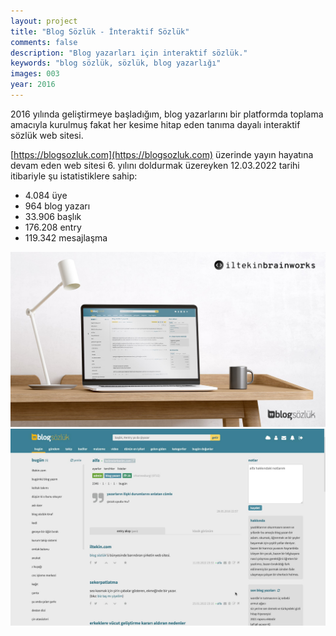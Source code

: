 ```yaml
---
layout: project
title: "Blog Sözlük - İnteraktif Sözlük"
comments: false
description: "Blog yazarları için interaktif sözlük."
keywords: "blog sözlük, sözlük, blog yazarlığı"
images: 003
year: 2016
---
```


2016 yılında geliştirmeye başladığım, blog yazarlarını bir platformda toplama amacıyla kurulmuş fakat her kesime hitap eden tanıma dayalı interaktif sözlük web sitesi.

[https://blogsozluk.com](https://blogsozluk.com) üzerinde yayın hayatına devam eden web sitesi 6. yılını doldurmak üzereyken 12.03.2022 tarihi itibariyle şu istatistiklere sahip:

- 4.084 üye
- 964 blog yazarı
- 33.906 başlık
- 176.208 entry
- 119.342 mesajlaşma


![001](/assets/images/projects/003/001.jpg)
![002](/assets/images/projects/003/002.jpg)